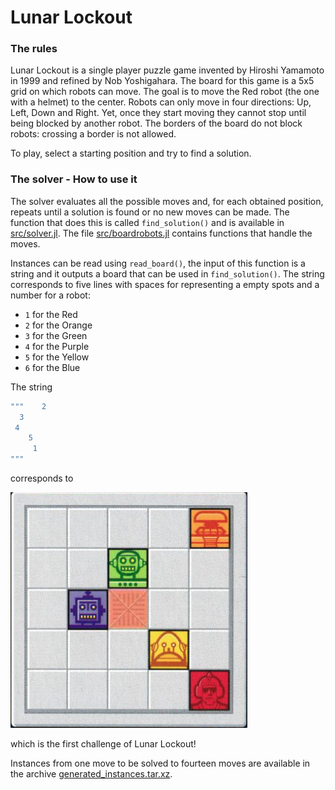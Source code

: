 # Lunar Lockout
### The rules
Lunar Lockout is a single player puzzle game invented by Hiroshi Yamamoto in 1999 and refined by Nob Yoshigahara. The board for this game is a 5x5 grid on which robots can move. The goal is to move the Red robot (the one with a helmet) to the center. Robots can only move in four directions: Up, Left, Down and Right. Yet, once they start moving they cannot stop until being blocked by another robot. The borders of the board do not block robots: crossing a border is not allowed.

To play, select a starting position and try to find a solution.



### The solver - How to use it
The solver evaluates all the possible moves and, for each obtained position, repeats until a solution is found or no new moves can be made. The function that does this is called `find_solution()` and is available in [src/solver.jl](src/solver.jl). The file [src/boardrobots.jl](src/boardrobots.jl) contains functions that handle the moves.

Instances can be read using `read_board()`, the input of this function is a string and it outputs a board that can be used in `find_solution()`. The string corresponds to five lines with spaces for representing a empty spots and a number for a robot:
- `1` for the Red
- `2` for the Orange
- `3` for the Green
- `4` for the Purple
- `5` for the Yellow
- `6` for the Blue

The string
```Julia
"""    2
  3  
 4
    5
     1
"""
```

corresponds to

![first_problem_image](images/problem1.png?raw=true)

which is the first challenge of Lunar Lockout!

Instances from one move to be solved to fourteen moves are available in the archive [generated_instances.tar.xz](generated_instances.tar.xz).
